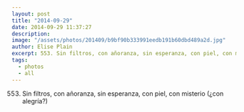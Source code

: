 ```yaml
---
layout: post
title: "2014-09-29"
date: 2014-09-29 11:37:27
description: 
image: "/assets/photos/201409/b9bf90b333991eedb191b60dbd489a2d.jpg"
author: Elise Plain
excerpt: 553. Sin filtros, con añoranza, sin esperanza, con piel, con misterio (¿con alegría?)
tags: 
  - photos
  - all
---
```


553. Sin filtros, con añoranza, sin esperanza, con piel, con misterio (¿con alegría?)
<p></p>

